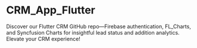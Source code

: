 # CRM_App_Flutter
Discover our Flutter CRM GitHub repo—Firebase authentication, FL_Charts, and Syncfusion Charts for insightful lead status and addition analytics. Elevate your CRM experience!
